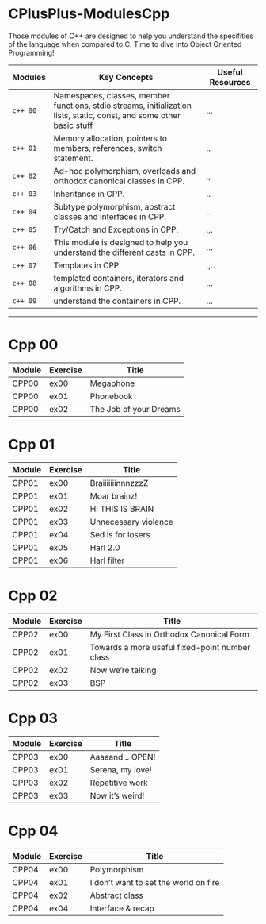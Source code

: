 # CPlusPlus-ModulesCpp
Those modules of C++ are designed to help you understand the specifities of the language when compared to C. Time to dive into Object Oriented Programming!


|Modules|Key Concepts| Useful Resources | 
|-------|------------|------------------|
| `c++ 00` |Namespaces, classes, member functions, stdio streams, initialization lists, static, const, and some other basic stuff | ... | 
| `c++ 01` |Memory allocation, pointers to members, references, switch statement.| .. | 
| `c++ 02` | Ad-hoc polymorphism, overloads and orthodox canonical classes in CPP.| ,, | 
| `c++ 03` | Inheritance in CPP.| .. | 
| `c++ 04` | Subtype polymorphism, abstract classes and interfaces in CPP.| .. | 
| `c++ 05` | Try/Catch and Exceptions in CPP.| .,. |
| `c++ 06` |This module is designed to help you understand the different casts in CPP.| ...| 
| `c++ 07` | Templates in CPP.| .,..| 
| `c++ 08` | templated containers, iterators and algorithms in CPP.| ... | 
| `c++ 09` | understand the containers in CPP. | ...             |

---
# Cpp 00
| Module | Exercise | Title |
|---|---|---|
| CPP00 | ex00 | Megaphone |
| CPP00 | ex01 | Phonebook |
| CPP00 | ex02 | The Job of your Dreams |

# Cpp 01

 | Module | Exercise | Title |
|---|---|---|
| CPP01 | ex00 | BraiiiiiiinnnzzzZ |
| CPP01 | ex01 | Moar brainz! |
| CPP01 | ex02 | HI THIS IS BRAIN |
| CPP01 | ex03 | Unnecessary violence |
| CPP01 | ex04 | Sed is for losers |
| CPP01 | ex05 | Harl 2.0 |
| CPP01 | ex06 | Harl filter |

# Cpp 02

 | Module | Exercise | Title |
|---|---|---|
| CPP02 | ex00 | My First Class in Orthodox Canonical Form |
| CPP02 | ex01 | Towards a more useful fixed-point number class |
| CPP02 | ex02 | Now we’re talking |
| CPP02 | ex03 | BSP |

# Cpp 03
 | Module | Exercise | Title |
|---|---|---|
| CPP03 | ex00 | Aaaaand... OPEN! |
| CPP03 | ex01 | Serena, my love! |
| CPP03 | ex02 | Repetitive work |
| CPP03 | ex03 | Now it’s weird! |

# Cpp 04
 | Module | Exercise | Title |
|---|---|---|
| CPP04 | ex00 | Polymorphism |
| CPP04 | ex01 | I don’t want to set the world on fire |
| CPP04 | ex02 | Abstract class |
| CPP04 | ex04 | Interface & recap |
